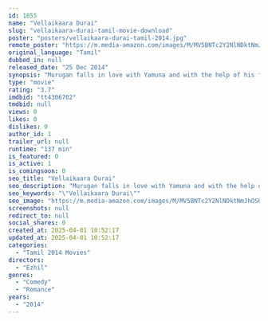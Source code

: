 ```yaml
---
id: 1855
name: "Vellaikaara Durai"
slug: "vellaikaara-durai-tamil-movie-download"
poster: "posters/vellaikaara-durai-tamil-2014.jpg"
remote_poster: "https://m.media-amazon.com/images/M/MV5BNTc2Y2NlNDktNmJhOS00MWY4LTljOGYtM2Y5NDA5YWEwNDliXkEyXkFqcGdeQXVyMTEzNzg0Mjkx._V1_SX300.jpg"
original_language: "Tamil"
dubbed_in: null
released_date: "25 Dec 2014"
synopsis: "Murugan falls in love with Yamuna and with the help of his friend Paandi,he saves Yamuna from a marriage with a notorious money lender."
type: "movie"
rating: "3.7"
imdbid: "tt4306702"
tmdbid: null
views: 0
likes: 0
dislikes: 0
author_id: 1
trailer_url: null
runtime: "137 min"
is_featured: 0
is_active: 1
is_comingsoon: 0
seo_title: "Vellaikaara Durai"
seo_description: "Murugan falls in love with Yamuna and with the help of his friend Paandi,he saves Yamuna from a marriage with a notorious money lender."
seo_keywords: "\"Vellaikaara Durai\""
seo_image: "https://m.media-amazon.com/images/M/MV5BNTc2Y2NlNDktNmJhOS00MWY4LTljOGYtM2Y5NDA5YWEwNDliXkEyXkFqcGdeQXVyMTEzNzg0Mjkx._V1_SX300.jpg"
screenshots: null
redirect_to: null
social_shares: 0
created_at: 2025-04-01 10:52:17
updated_at: 2025-04-01 10:52:17
categories:
  - "Tamil 2014 Movies"
directors:
  - "Ezhil"
genres:
  - "Comedy"
  - "Romance"
years:
  - "2014"
---
```

